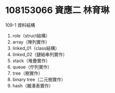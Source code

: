 # 108153066 資應二 林育琳
109-1 資料結構
1. role（struct結構）
2. array（陣列實作）
3. linked_01（class結構）
4. linked_02（鏈結串列實作）
5. stack（堆疊實作）
6. queue（佇列實作）
7. tree（樹實作）
8. binary tree（二元樹實作）
9. hash（雜湊表實作）
